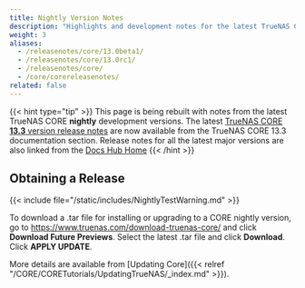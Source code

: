 ```yaml
---
title: Nightly Version Notes
description: "Highlights and development notes for the latest TrueNAS CORE nightly builds."
weight: 3
aliases:
  - /releasenotes/core/13.0beta1/
  - /releasenotes/core/13.0rc1/
  - /releasenotes/core/
  - /core/corereleasenotes/
related: false
---
```


{{< hint type="tip" >}}
This page is being rebuilt with notes from the latest TrueNAS CORE **nightly** development versions.
The latest [TrueNAS CORE **13.3** version release notes](https://www.truenas.com/docs/core/13.3/gettingstarted/corereleasenotes/) are now available from the TrueNAS CORE 13.3 documentation section.
Release notes for all the latest major versions are also linked from the [Docs Hub Home](/)
{{< /hint >}}

## Obtaining a Release

{{< include file="/static/includes/NightlyTestWarning.md" >}}

To download a <file>.tar</file> file for installing or upgrading to a CORE nightly version, go to https://www.truenas.com/download-truenas-core/ and click **Download Future Previews**.
Select the latest <file>.tar</file> file and click **Download**.
Click **APPLY UPDATE**.

More details are available from [Updating Core]({{< relref "/CORE/CORETutorials/UpdatingTrueNAS/_index.md" >}}).
